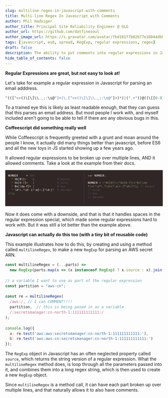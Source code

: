 ```yaml
---
slug: multiline-regex-in-javascript-with-comments
title: Multi-line Regex In Javascript with Comments
author: Phil Hadviger
author_title: Principal Site Reliability Engineer @ GLG
author_url: https://github.com/datfinesoul
author_image_url: https://s.gravatar.com/avatar/fbd101f7b02677e16044db00640c727f?s=80
tags: [javascript, es6, spread, RegExp, regular expressions, regex]
draft: false
description: The ability to put comments into regular expressions in Javascript and split them up over multiple lines.
hide_table_of_contents: false
---
```


**Regular Expressions are great, but not easy to look at!**

Let's take for example a regular expression in Javascript for parsing an email adddress.

```javascript
^(([^<>()\[\]\\.,;:\s@"]+(\.[^<>()\[\]\\.,;:\s@"]+)*)|(".+"))@((\[[0-9]{1,3}\.[0-9]{1,3}\.[0-9]{1,3}\.[0-9]{1,3}])|(([a-zA-Z\-0-9]+\.)+[a-zA-Z]{2,}))$
```

To a trained eye this is likely as least readable enough, that they can guess that this parses an email address.  But most people I work with, and myself included aren't going to be able to tell if there are any obvious bugs in this.

**Coffeescript did something really well**

While Coffeescript is frequently greeted with a grunt and moan around the people I know, it actually did many things better than javascript, before ES6 and all the new toys in JS started showing up a few years ago.

It allowed regular expressions to be broken up over multiple lines, AND it allowed comments.  Take a look at the example from their docs.

![image-20210423131619555](2021-04-23-multiline-regex-in-javascript-with-comments.assets/image-20210423131619555.png)

Now it does come with a downside, and that is that it handles spaces in the regular expression special, which made some regular expressions hard to work with.  But it was still a lot better than the example above.

**Javascript can actually do this too (with a tiny bit of reusable code)**

This example illustrates how to do this, by creating and using a method called `multilineRegex`, to make a new `RegExp` for parsing an AWS secret ARN.

```javascript
const multilineRegex = (...parts) =>
  new RegExp(parts.map(x => (x instanceof RegExp) ? x.source : x).join(''));

// a variable I want to use as part of the regular expression
const partition = "aws-cn";

const re = multilineRegex(
  /aws:/, // I can COMMENT!!!!
  partition,  // this is being pased in as a variable
  /:secretsmanager:cn-north-1:111111111111:/
);

console.log({
  a: re.test('aws:aws:secretsmanager:cn-north-1:111111111111:'),
  b: re.test('aws:aws-cn:secretsmanager:cn-north-1:111111111111:')
});
```

The `RegExp` object in Javascript has an often neglected property called `source`, which returns the string version of a regular expression.  What the `multilineRegex` method does, is loop through all the parameters passed into it, and combines them into a long regex string, which is then used to create a new `RegExp` object.  

Since `multilineRegex` is a method call, it can have each part broken up over multiple lines, and that naturally allows it to also have comments.

